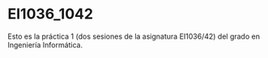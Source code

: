 # EI1036_1042

Esto es la práctica 1 (dos sesiones de la asignatura EI1036/42) del grado en Ingeniería Informática.
